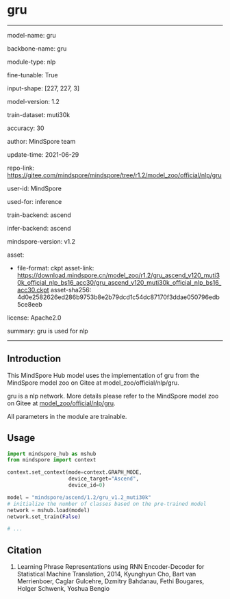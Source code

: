 # gru

---

model-name: gru

backbone-name: gru

module-type: nlp

fine-tunable: True

input-shape: [227, 227, 3]

model-version: 1.2

train-dataset: muti30k

accuracy: 30

author: MindSpore team

update-time: 2021-06-29

repo-link: <https://gitee.com/mindspore/mindspore/tree/r1.2/model_zoo/official/nlp/gru>

user-id: MindSpore

used-for: inference

train-backend: ascend

infer-backend: ascend

mindspore-version: v1.2

asset:

-
    file-format: ckpt
    asset-link: <https://download.mindspore.cn/model_zoo/r1.2/gru_ascend_v120_muti30k_official_nlp_bs16_acc30/gru_ascend_v120_muti30k_official_nlp_bs16_acc30.ckpt>
    asset-sha256: 4d0e2582626ed286b9753b8e2b79dcd1c54dc87170f3ddae050796edb5ce8eeb

license: Apache2.0

summary: gru is used for nlp

---

## Introduction

This MindSpore Hub model uses the implementation of gru from the MindSpore model zoo on Gitee at model_zoo/official/nlp/gru.

gru is a nlp network. More details please refer to the MindSpore model zoo on Gitee at [model_zoo/official/nlp/gru](https://gitee.com/mindspore/mindspore/blob/r1.2/model_zoo/official/nlp/gru/README.md).

All parameters in the module are trainable.

## Usage

```python
import mindspore_hub as mshub
from mindspore import context

context.set_context(mode=context.GRAPH_MODE,
                    device_target="Ascend",
                    device_id=0)

model = "mindspore/ascend/1.2/gru_v1.2_muti30k"
# initialize the number of classes based on the pre-trained model
network = mshub.load(model)
network.set_train(False)

# ...
```

## Citation

1. Learning Phrase Representations using RNN Encoder-Decoder for Statistical Machine Translation, 2014, Kyunghyun Cho, Bart van Merrienboer, Caglar Gulcehre, Dzmitry Bahdanau, Fethi Bougares, Holger Schwenk, Yoshua Bengio
